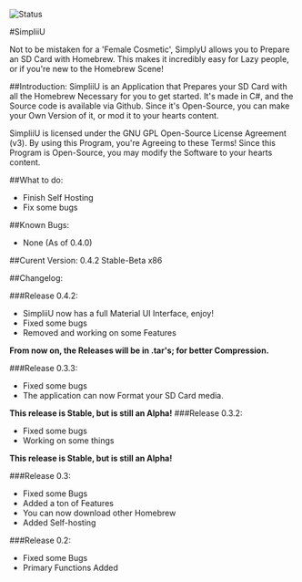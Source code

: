 ![Status](https://github.com/zoltx23/SimplyU/blob/master/Common/Resources/Images/SimplyU_Full_Logo.png?raw=true) 

#SimpliiU 

Not to be mistaken for a 'Female Cosmetic', SimplyU allows you to Prepare an SD Card with Homebrew.
This makes it incredibly easy for Lazy people, or if you're new to the Homebrew Scene! 

##Introduction: 
SimpliiU is an Application that Prepares your SD Card with all the Homebrew Necessary for you to get started. It's made in C#, and the Source code is available via Github.
Since it's Open-Source, you can make your Own Version of it, or mod it to your
hearts content.

SimpliiU is licensed under the GNU GPL Open-Source License Agreement (v3). By using this Program, you're Agreeing to these 
Terms! Since this Program is Open-Source, you may modify the Software to your hearts content. 

##What to do: 
* Finish Self Hosting
* Fix some bugs

##Known Bugs: 
* None (As of 0.4.0) 

##Curent Version: 
0.4.2 Stable-Beta x86 

##Changelog: 

###Release 0.4.2: 
* SimpliiU now has a full Material UI Interface, enjoy!
* Fixed some bugs
* Removed and working on some Features

**From now on, the Releases will be in .tar's; for better Compression.**


###Release 0.3.3: 
* Fixed some bugs
* The application can now Format your SD Card media.

**This release is Stable, but is still an Alpha!**
###Release 0.3.2: 
* Fixed some bugs
* Working on some things

**This release is Stable, but is still an Alpha!**

###Release 0.3:
* Fixed some Bugs
* Added a ton of Features
* You can now download other Homebrew
* Added Self-hosting

###Release 0.2: 

* Fixed some Bugs
* Primary Functions Added
